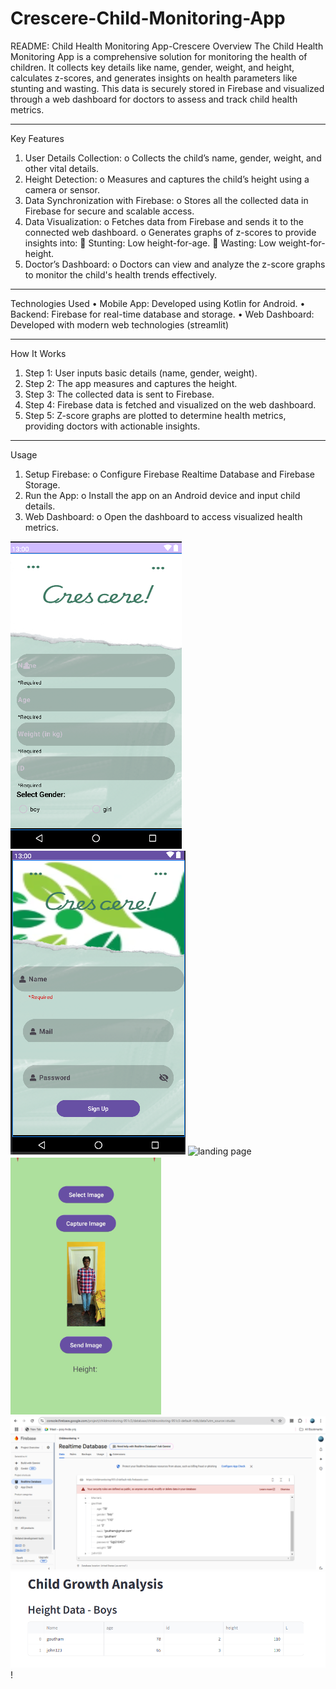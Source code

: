 # Crescere-Child-Monitoring-App
README: Child Health Monitoring App-Crescere
Overview
The Child Health Monitoring App is a comprehensive solution for monitoring the health of children. It collects key details like name, gender, weight, and height, calculates z-scores, and generates insights on health parameters like stunting and wasting. This data is securely stored in Firebase and visualized through a web dashboard for doctors to assess and track child health metrics.
________________________________________
Key Features
1.	User Details Collection:
o	Collects the child’s name, gender, weight, and other vital details.
2.	Height Detection:
o	Measures and captures the child’s height using a camera or sensor.
3.	Data Synchronization with Firebase:
o	Stores all the collected data in Firebase for secure and scalable access.
4.	Data Visualization:
o	Fetches data from Firebase and sends it to the connected web dashboard.
o	Generates graphs of z-scores to provide insights into:
	Stunting: Low height-for-age.
	Wasting: Low weight-for-height.
5.	Doctor’s Dashboard:
o	Doctors can view and analyze the z-score graphs to monitor the child's health trends effectively.
________________________________________
Technologies Used
•	Mobile App: Developed using Kotlin for Android.
•	Backend: Firebase for real-time database and storage.
•	Web Dashboard: Developed with modern web technologies (streamlit)
________________________________________
How It Works
1.	Step 1: User inputs basic details (name, gender, weight).
2.	Step 2: The app measures and captures the height.
3.	Step 3: The collected data is sent to Firebase.
4.	Step 4: Firebase data is fetched and visualized on the web dashboard.
5.	Step 5: Z-score graphs are plotted to determine health metrics, providing doctors with actionable insights.
________________________________________
Usage
1.	Setup Firebase:
o	Configure Firebase Realtime Database and Firebase Storage.
2.	Run the App:
o	Install the app on an Android device and input child details.
3.	Web Dashboard:
o	Open the dashboard to access visualized health metrics.

![landing page](child.png) ![landing page](child1.png) ![landing page](child2.png) ![landing page](child3.png) ![landing page](child4.png) ![landing page](child5.png)
!

